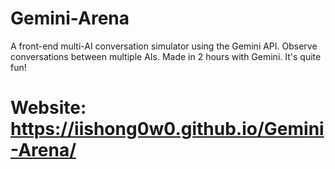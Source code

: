 # Gemini-Arena
A front-end multi-AI conversation simulator using the Gemini API. Observe conversations between multiple AIs. Made in 2 hours with Gemini. It's quite fun!

# Website: https://iishong0w0.github.io/Gemini-Arena/
